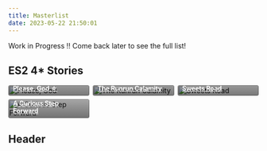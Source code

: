 ```yaml
---
title: Masterlist
date: 2023-05-22 21:50:01
---
```


<style>
.stories {
    display: grid;
    grid-template-columns: repeat(auto-fill,minmax(150px,1fr));
    gap: .5em
}

.stories * {
    box-sizing: border-box
}

.story {
    position: relative;
    border-radius: .25em;
    overflow: hidden !important
}

.stories a:hover {
    color: #fff !important
}

.story:hover img {
    transform: scale(1.05)
}

.story:hover .storyName {
    transform: translate(0,0)
}

.story:hover .storyName .read {
    transform: translate(0,0)
}

.storyName {
    transform: translate(0,0)
}

.image img {
    width: 100%;
    height: 100%;
    object-fit: cover;
    transition: .2s ease;
    margin: 0!important
}

.storyName {
    font-size: .9em;
    font-weight: 700;
    display: flex;
    flex-direction: column;
    justify-content: flex-end;
    background: linear-gradient(to bottom,transparent 0,#000000a3 90%) !important;
    color: #fff !important;
    position: absolute;
    padding: 5em .75em .75em !important;
    width: 100%;
    bottom: 0;
    left: 0;
    transition: .2s ease !important;
    transform: translate(0,2.3em)
}

.storyName .read {
    margin-top: .25em;
    font-size: .85em;
    background: #000;
    color: #fff;
    padding: .5em 1.25em;
    height: 2.25em;
    border-radius: .25em;
    width: 100%;
    text-align: center;
    transition: .2s ease;
    transform: translate(0,1em)
}

.storyName .read:before {
    content: "Read"
}

.storyName .read.soon {
    opacity: .5;
    pointer-events: none
}

.storyName .read:not(.soon):hover {
    color: #F486AA
}

@media only screen and (max-width: 600px) {
    .stories {
        grid-template-columns:repeat(auto-fill,minmax(100px,1fr))
    }
}
</style>

Work in Progress !! Come back later to see the full list!



## ES2 4* Stories
<div class="stories">
  <div class="story">
    <div class="image">
      <img src="https://media.discordapp.net/attachments/1110345002015535124/1110712529128271902/IMG_4865.png?width=828&height=1036" alt="Please, God">
    </div>
    <a href="/2023/05/16/please-god" class="storyName" target="_blank">
      <span>Please, God ☆</span>
      <span class="read"></span>
    </a>
  </div>
  <div class="story">
    <div class="image">
      <img src="https://media.discordapp.net/attachments/1110345002015535124/1110712529501556746/IMG_4866.png?width=828&height=1036" alt="The Runrun Calamity">
    </div>
    <a href="/2023/05/15/runrun-calamity" class="storyName" target="_blank">
      <span>The Runrun Calamity</span>
      <span class="read"></span>
    </a>
  </div>
  <div class="story">
    <div class="image">
      <img src="https://media.discordapp.net/attachments/1110345002015535124/1110712529879040051/IMG_4867.png?width=828&height=1036" alt="Sweets Road">
    </div>
    <a href="/2023/05/15/sweetsroad/" class="storyName" target="_blank">
      <span>Sweets Road</span> 
      <span class="read">
      </span>
    </a>
    </div>
  <div class="story">
    <div class="image">
      <img src="https://media.discordapp.net/attachments/1110345002015535124/1110712530193617036/IMG_4868.png" alt="A Curious Step Forward">
    </div>
    <a href="/2023/05/21/a-curious-step-forward" class="storyName" target="_blank">
      <span>A Curious Step Forward</span> 
      <span class="read">
      </span>
    </a>
    </div>
    <!---
    <div class="story">
    <div class="image">
      <img src="[UNBL-URL]" alt="[STORY NAME]">
    </div>
    <a href="[STORY URL]" class="storyName" target="_blank">
      <span>Example</span> 
      <span class="read">
      </span>
    </a>
    </div>
  </div>
  --->
  <!-- before this comment is where you'd put more stories -->
  </div>
 </div>
</div>

## Header